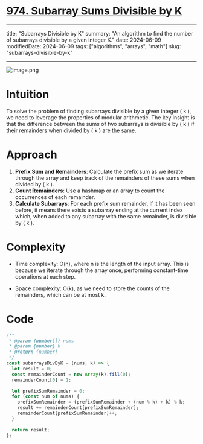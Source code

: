 # [974. Subarray Sums Divisible by K](https://leetcode.com/problems/subarray-sums-divisible-by-k)

---

title: "Subarrays Divisible by K"
summary: "An algorithm to find the number of subarrays divisible by a given integer K."
date: 2024-06-09
modifiedDate: 2024-06-09
tags: ["algorithms", "arrays", "math"]
slug: "subarrays-divisible-by-k"

---

![image.png](https://assets.leetcode.com/users/images/bf6baae6-e083-4b60-9602-d21b21f66bbd_1717943026.3791788.png)

# Intuition

To solve the problem of finding subarrays divisible by a given integer \( k \), we need to leverage the properties of modular arithmetic. The key insight is that the difference between the sums of two subarrays is divisible by \( k \) if their remainders when divided by \( k \) are the same.

# Approach

1. **Prefix Sum and Remainders**: Calculate the prefix sum as we iterate through the array and keep track of the remainders of these sums when divided by \( k \).
2. **Count Remainders**: Use a hashmap or an array to count the occurrences of each remainder.
3. **Calculate Subarrays**: For each prefix sum remainder, if it has been seen before, it means there exists a subarray ending at the current index which, when added to any subarray with the same remainder, is divisible by \( k \).

# Complexity

- Time complexity: O(n), where n is the length of the input array. This is because we iterate through the array once, performing constant-time operations at each step.

- Space complexity: O(k), as we need to store the counts of the remainders, which can be at most k.

# Code

```javascript
/**
 * @param {number[]} nums
 * @param {number} k
 * @return {number}
 */
const subarraysDivByK = (nums, k) => {
  let result = 0;
  const remainderCount = new Array(k).fill(0);
  remainderCount[0] = 1;

  let prefixSumRemainder = 0;
  for (const num of nums) {
    prefixSumRemainder = (prefixSumRemainder + (num % k) + k) % k;
    result += remainderCount[prefixSumRemainder];
    remainderCount[prefixSumRemainder]++;
  }

  return result;
};
```
